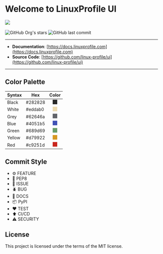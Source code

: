 # Welcome to LinuxProfile UI

<img src="https://github.com/linux-profile/ui/blob/master/docs/linuxp.png?raw=true">

![GitHub Org's stars](https://img.shields.io/github/stars/linux-profile?label=LinuxProfile&style=flat-square)
![GitHub last commit](https://img.shields.io/github/last-commit/linux-profile/ui?style=flat-square)

---

- **Documentation**: [https://docs.linuxprofile.com](https://docs.linuxprofile.com)
- **Source Code**: [https://github.com/linux-profile/ui](https://github.com/linux-profile/ui)

---

## Color Palette

| Syntax      | Hex     | Color                                                             |
| ----------- | ------- | :---------------------------------------------------------------: |
| Black       | #282828 | ![](/docs/assets/colors/black.png) |
| White       | #eddab0 | ![](/docs/assets/colors/white.png) |
| Grey        | #62646a | ![](/docs/assets/colors/grey.png) |
| Blue        | #4051b5 | ![](/docs/assets/colors/blue.png) |
| Green       | #689d69 | ![](/docs/assets/colors/green.png) |
| Yellow      | #d79922 | ![](/docs/assets/colors/yellow.png) |
| Red         | #c9251d | ![](/docs/assets/colors/red.png) |

## Commit Style

- ⚙️ FEATURE
- 📝 PEP8
- 📌 ISSUE
- 🪲 BUG
- 📘 DOCS
- 📦 PyPI
- ❤️️ TEST
- ⬆️ CI/CD
- ⚠️ SECURITY

## License

This project is licensed under the terms of the MIT license.
